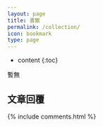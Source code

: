 ```yaml
---
layout: page
title: 書籤
permalink: /collection/
icon: bookmark
type: page
---
```


* content
{:toc}

 暫無

## 文章回覆

{% include comments.html %}
